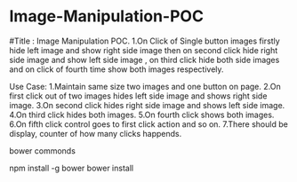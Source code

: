 # Image-Manipulation-POC

#Title : Image  Manipulation POC.
1.On  Click of Single button  images firstly hide left image and show right side image then on second click hide right side image and show left side image , on third click hide both side images and on click of fourth time show both images respectively.


Use Case:
1.Maintain same size two images and one button on page.
2.On first click out of two images hides left side image and shows right side image.
3.On second click hides right side image and shows left side image.
4.On third click hides both images.
5.On fourth click shows both images.
6.On fifth click control goes to first click action and so on.
7.There should be display, counter of how many clicks happends.



bower commonds

npm install -g bower
bower install <packages>

